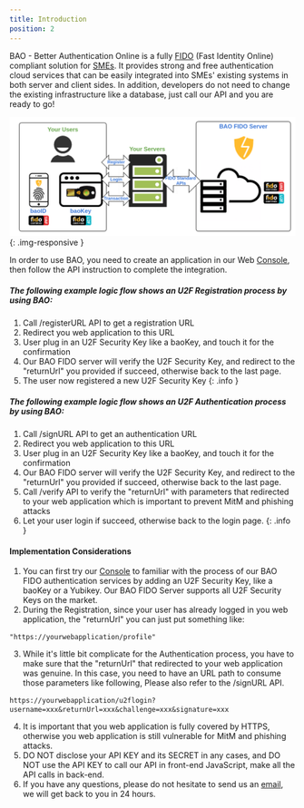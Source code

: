 ```yaml
---
title: Introduction
position: 2
---
```


BAO - Better Authentication Online is a fully [FIDO](https://fidoalliance.org/)
(Fast Identity Online) compliant solution for [SMEs](https://en.wikipedia.org/wiki/Small_and_medium-sized_enterprises).
It provides strong and free authentication cloud services that can be easily integrated into SMEs'
existing systems in both server and client sides. In addition, developers do not need to
change the existing infrastructure like a database, just call our API and you are ready to go!

![BAO Component](/images/bao-components.png)
{: .img-responsive }

In order to use BAO, you need to create an application in our Web [Console](https://console.baosec.com),
then follow the API instruction to complete the integration.

##### The following example logic flow shows an U2F Registration process by using BAO: #####

1. Call /registerURL API to get a registration URL
2. Redirect you web application to this URL
3. User plug in an U2F Security Key like a baoKey, and touch it for the confirmation
4. Our BAO FIDO server will verify the U2F Security Key, and redirect to the "returnUrl" you provided if succeed, otherwise back to the last page.
5. The user now registered a new U2F Security Key
{: .info }

##### The following example logic flow shows an U2F Authentication process by using BAO: #####

1. Call /signURL API to get an authentication URL
2. Redirect you web application to this URL
3. User plug in an U2F Security Key like a baoKey, and touch it for the confirmation
4. Our BAO FIDO server will verify the U2F Security Key, and redirect to the "returnUrl" you provided if succeed, otherwise back to the last page.
5. Call /verify API to verify the "returnUrl" with parameters that redirected to your web application which is important to prevent MitM and phishing attacks
6. Let your user login if succeed, otherwise back to the login page.
{: .info }

#### Implementation Considerations ####

1. You can first try our [Console](https://console.baosec.com) to familiar with the process of our BAO FIDO authentication services by adding an U2F Security Key, like a baoKey or a Yubikey. Our BAO FIDO Server supports all U2F Security Keys on the market.
2. During the Registration, since your user has already logged in you web application, the "returnUrl" you can just put something like:
```
"https://yourwebapplication/profile"
```
3. While it's little bit complicate for the Authentication process, you have to make sure that the "returnUrl" that redirected to your web application was genuine. In this case, you need to have an URL path to consume those parameters like following, Please also refer to the /signURL API.
```
https://yourwebapplication/u2flogin?username=xxx&returnUrl=xxx&challenge=xxx&signature=xxx
```
4. It is important that you web application is fully covered by HTTPS, otherwise you web application is still vulnerable for MitM and phishing attacks.
5. DO NOT disclose your API KEY and its SECRET in any cases, and DO NOT use the API KEY to call our API in front-end JavaScript, make all the API calls in back-end.
6. If you have any questions, please do not hesitate to send us an [email](mailto:beta@baosec.com), we will get back to you in 24 hours.
